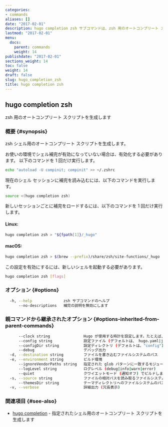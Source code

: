 ```yaml
---
categories:
- commands
aliases: []
date: "2017-02-01"
description: hugo completion zsh サブコマンドは、zsh 用のオートコンプリート スクリプトを生成します。
lastmod: "2017-02-01"
menu:
  docs:
    parent: commands
    weight: 14
publishdate: "2017-02-01"
sections_weight: 14
toc: false
weight: 14
draft: false
slug: hugo_completion_zsh
title: hugo completion zsh
---
```

## hugo completion zsh

zsh 用のオートコンプリート スクリプトを生成します

### 概要 {#synopsis}

zsh シェル用のオートコンプリート スクリプトを生成します。

お使いの環境でシェル補完が有効になっていない場合は、有効化する必要があります。
以下のコマンドを 1 回だけ実行します。

```bash
echo "autoload -U compinit; compinit" >> ~/.zshrc
```

現在のシェル セッションに補完を読み込むには、以下のコマンドを実行します。

```bash
source <(hugo completion zsh)
```

新しいセッションごとに補完をロードするには、以下のコマンドを 1 回だけ実行します。

#### Linux:

```bash
hugo completion zsh > "${fpath[1]}/_hugo"
```

#### macOS:

```bash
hugo completion zsh > $(brew --prefix)/share/zsh/site-functions/_hugo
```

この設定を有効にするには、新しいシェルを起動する必要があります。

```bash
hugo completion zsh [flags]
```

### オプション {#options}

```bash
  -h, --help              zsh サブコマンドのヘルプ 
      --no-descriptions   補完の説明を無効にします
```

### 親コマンドから継承されたオプション {#options-inherited-from-parent-commands}

```bash
      --clock string               Hugo が使用する時計を設定します。たとえば、 --clock 2021-11-06T22:30:00.00+09:00
      --config string              設定ファイル (デフォルトは、 hugo.yaml|json|toml)
      --configDir string           設定ディレクトリ (デフォルトは、"config")
      --debug                      デバッグ出力
  -d, --destination string         ファイルを書き込むファイルシステムのパス
  -e, --environment string         ビルド環境
      --ignoreVendorPaths string   指定された glob パターンに一致するモジュールパスの _vendor を無視します
      --logLevel string            ログレベル (debug|info|warn|error)
      --quiet                      クワイエットモード (通知オフ) でビルドします
  -s, --source string              ファイルの相対パスを読み取るファイルシステムのパス
      --themesDir string           テーマディレクトリへのファイルシステムのパス
  -v, --verbose                    詳細出力 (冗長表示)
```

### 関連項目 {#see-also}

* [hugo completion](/commands/hugo_completion/)	 - 指定されたシェル用のオートコンプリート スクリプトを生成します

